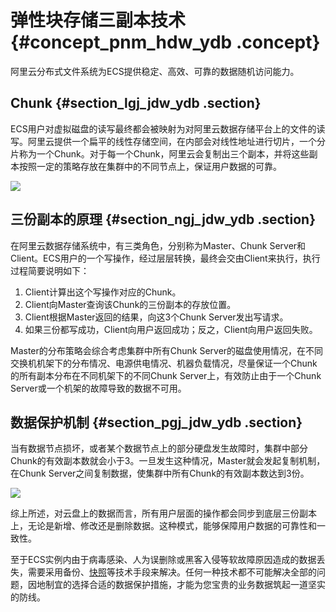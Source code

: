 # 弹性块存储三副本技术 {#concept_pnm_hdw_ydb .concept}

阿里云分布式文件系统为ECS提供稳定、高效、可靠的数据随机访问能力。

## Chunk {#section_lgj_jdw_ydb .section}

ECS用户对虚拟磁盘的读写最终都会被映射为对阿里云数据存储平台上的文件的读写。阿里云提供一个扁平的线性存储空间，在内部会对线性地址进行切片，一个分片称为一个Chunk。对于每一个Chunk，阿里云会复制出三个副本，并将这些副本按照一定的策略存放在集群中的不同节点上，保证用户数据的可靠。

![](http://static-aliyun-doc.oss-cn-hangzhou.aliyuncs.com/assets/img/9559/5222_zh-CN.png)

## 三份副本的原理 {#section_ngj_jdw_ydb .section}

在阿里云数据存储系统中，有三类角色，分别称为Master、Chunk Server和Client。ECS用户的一个写操作，经过层层转换，最终会交由Client来执行，执行过程简要说明如下：

1.  Client计算出这个写操作对应的Chunk。
2.  Client向Master查询该Chunk的三份副本的存放位置。
3.  Client根据Master返回的结果，向这3个Chunk Server发出写请求。
4.  如果三份都写成功，Client向用户返回成功；反之，Client向用户返回失败。

Master的分布策略会综合考虑集群中所有Chunk Server的磁盘使用情况，在不同交换机机架下的分布情况、电源供电情况、机器负载情况，尽量保证一个Chunk的所有副本分布在不同机架下的不同Chunk Server上，有效防止由于一个Chunk Server或一个机架的故障导致的数据不可用。

## 数据保护机制 {#section_pgj_jdw_ydb .section}

当有数据节点损坏，或者某个数据节点上的部分硬盘发生故障时，集群中部分Chunk的有效副本数就会小于3。一旦发生这种情况，Master就会发起复制机制，在Chunk Server之间复制数据，使集群中所有Chunk的有效副本数达到3份。

![](http://static-aliyun-doc.oss-cn-hangzhou.aliyuncs.com/assets/img/9559/5223_zh-CN.png)

综上所述，对云盘上的数据而言，所有用户层面的操作都会同步到底层三份副本上，无论是新增、修改还是删除数据。这种模式，能够保障用户数据的可靠性和一致性。

至于ECS实例内由于病毒感染、人为误删除或黑客入侵等软故障原因造成的数据丢失，需要采用备份、[快照](cn.zh-CN/产品简介/快照.md#)等技术手段来解决。任何一种技术都不可能解决全部的问题，因地制宜的选择合适的数据保护措施，才能为您宝贵的业务数据筑起一道坚实的防线。

